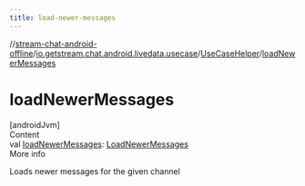 ```yaml
---
title: load-newer-messages
---
```

//[stream-chat-android-offline](../../../index.md)/[io.getstream.chat.android.livedata.usecase](../index.md)/[UseCaseHelper](index.md)/[loadNewerMessages](loadNewerMessages.md)



# loadNewerMessages  
[androidJvm]  
Content  
val [loadNewerMessages](loadNewerMessages.md): [LoadNewerMessages](../LoadNewerMessages/index.md)  
More info  


Loads newer messages for the given channel

  



